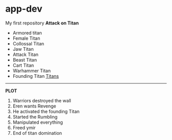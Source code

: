 # app-dev
My first repository
**Attack on Titan**
- Armored titan
- Female Titan
- Collossal Titan
- Jaw Titan
- Attack Titan
- Beast Titan
- Cart Titan
- Warhammer Titan
- Founding Titan
[Titans](https://www.zedge.net/wallpapers/0e1d6327-f336-4c7d-999d-1d1b1278b0ca)
-------------------------------------
**PLOT**
  1. Warriors destroyed the wall
  2. Eren wants Revenge
  3. He activated the founding Titan
  4. Started the Rumbling
  5. Manipulated everything
  6. Freed ymir
  7. End of titan domination
